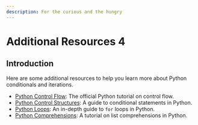 ```yaml
---
description: For the curious and the hungry
---
```


# Additional Resources 4

## Introduction

Here are some additional resources to help you learn more about Python conditionals and iterations.

- [Python Control Flow](https://docs.python.org/3/tutorial/controlflow.html): The official Python tutorial on control flow.
- [Python Control Structures](https://realpython.com/python-conditional-statements/): A guide to conditional statements in Python.
- [Python Loops](https://realpython.com/python-for-loop/): An in-depth guide to `for` loops in Python.
- [Python Comprehensions](https://realpython.com/list-comprehension-python/): A tutorial on list comprehensions in Python.
